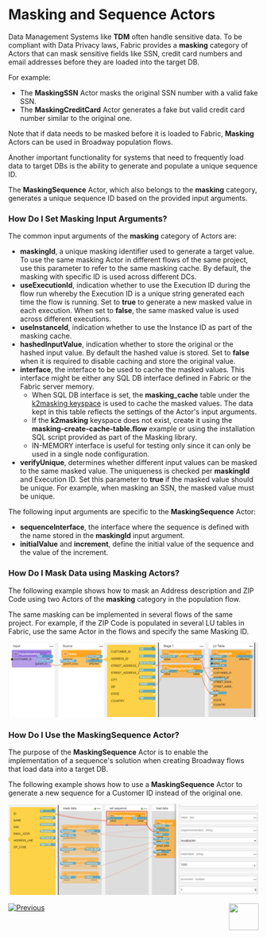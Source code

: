 # Masking and Sequence Actors

Data Management Systems like **TDM** often handle sensitive data. To be compliant with Data Privacy laws, Fabric provides a **masking** category of Actors that can mask sensitive fields like SSN, credit card numbers and email addresses before they are loaded into the target DB.

For example: 

* The **MaskingSSN** Actor masks the original SSN number with a valid fake SSN.
* The **MaskingCreditCard** Actor generates a fake but valid credit card number similar to the original one.

Note that if data needs to be masked before it is loaded to Fabric, **Masking** Actors can be used in Broadway population flows.

Another important functionality for systems that need to frequently load data to target DBs is the ability to generate and populate a unique sequence ID.

The **MaskingSequence** Actor, which also belongs to the **masking** category, generates a unique sequence ID based on the provided input arguments.

<!--[Click for more information about TDM7 implementation]().  TBD !!!-->

### How Do I Set Masking Input Arguments?

The common input arguments of the **masking** category of Actors are:

* **maskingId**, a unique masking identifier used to generate a target value. To use the same masking Actor in different flows of the same project, use this parameter to refer to the same masking cache. By default, the masking with specific ID is used across different DCs.
* **useExecutionId**, indication whether to use the Execution ID during the flow run whereby the Execution ID is a unique string generated each time the flow is running. Set to **true** to generate a new masked value in each execution. When set to **false**, the same masked value is used across different executions.
* **useInstanceId**, indication whether to use the Instance ID as part of the masking cache. 
* **hashedInputValue**, indication whether to store the original or the hashed input value. By default the hashed value is stored. Set to **false** when it is required to disable caching and store the original value.
* **interface**, the interface to be used to cache the masked values. This interface might be either any SQL DB interface defined in Fabric or the Fabric server memory. 
  * When SQL DB interface is set, the **masking_cache** table under the [k2masking keyspace](/articles/02_fabric_architecture/06_cassandra_keyspaces_for_fabric.md) is used to cache the masked values. The data kept in this table reflects the settings of the Actor's input arguments.
  * If the **k2masking** keyspace does not exist, create it using the **masking-create-cache-table.flow** example or using the installation SQL script provided as part of the Masking library. 
  * IN-MEMORY interface is useful for testing only since it can only be used in a single node configuration.
* **verifyUnique**, determines whether different input values can be masked to the same masked value. The uniqueness is checked per **maskingId** and Execution ID. Set this parameter to **true** if the masked value should be unique. For example, when masking an SSN, the masked value must be unique.

The following input arguments are specific to the **MaskingSequence** Actor:

* **sequenceInterface**, the interface where the sequence is defined with the name stored in the **maskingId** input argument.
* **initialValue** and **increment**, define the initial value of the sequence and the value of the increment. 

### How Do I Mask Data using Masking Actors?

The following example shows how to mask an Address description and  ZIP Code using two Actors of the **masking** category in the population flow. 

The same masking can be implemented in several flows of the same project. For example, if the ZIP Code is populated in several LU tables in Fabric, use the same Actor in the flows and specify the same Masking ID.

![image](../images/99_actors_07_1.PNG)

### How Do I Use the MaskingSequence Actor?

The purpose of the **MaskingSequence** Actor is to enable the implementation of a sequence's solution when creating Broadway flows that load data into a target DB.

The following example shows how to use a **MaskingSequence** Actor to generate a new sequence for a Customer ID instead of the original one.

![image](../images/99_actors_07_2.PNG)



[![Previous](/articles/images/Previous.png)](06_error_handling_actors.md)[<img align="right" width="60" height="54" src="/articles/images/Next.png">](08_sequence_implementation_guide.md)
